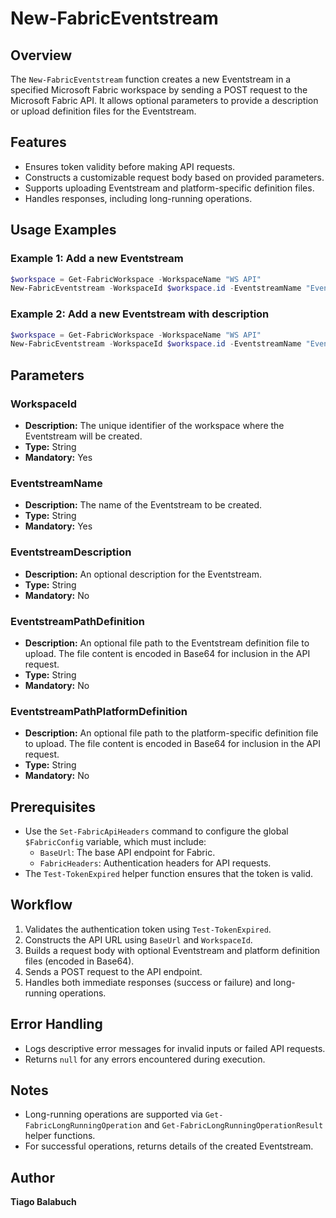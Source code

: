 # New-FabricEventstream

## Overview

The `New-FabricEventstream` function creates a new Eventstream in a specified Microsoft Fabric workspace by sending a POST request to the Microsoft Fabric API. It allows optional parameters to provide a description or upload definition files for the Eventstream.

## Features

- Ensures token validity before making API requests.
- Constructs a customizable request body based on provided parameters.
- Supports uploading Eventstream and platform-specific definition files.
- Handles responses, including long-running operations.

## Usage Examples

### Example 1: Add a new Eventstream

```powershell
$workspace = Get-FabricWorkspace -WorkspaceName "WS API"
New-FabricEventstream -WorkspaceId $workspace.id -EventstreamName "Eventstream-12345"
```

### Example 2: Add a new Eventstream with description

```powershell
$workspace = Get-FabricWorkspace -WorkspaceName "WS API"
New-FabricEventstream -WorkspaceId $workspace.id -EventstreamName "Eventstream-67890" -EventstreamDescription "EH Events" 
```

## Parameters

### WorkspaceId

- **Description:** The unique identifier of the workspace where the Eventstream will be created.
- **Type:** String
- **Mandatory:** Yes

### EventstreamName

- **Description:** The name of the Eventstream to be created.
- **Type:** String
- **Mandatory:** Yes

### EventstreamDescription

- **Description:** An optional description for the Eventstream.
- **Type:** String
- **Mandatory:** No

### EventstreamPathDefinition

- **Description:** An optional file path to the Eventstream definition file to upload. The file content is encoded in Base64 for inclusion in the API request.
- **Type:** String
- **Mandatory:** No

### EventstreamPathPlatformDefinition

- **Description:** An optional file path to the platform-specific definition file to upload. The file content is encoded in Base64 for inclusion in the API request.
- **Type:** String
- **Mandatory:** No

## Prerequisites

- Use the `Set-FabricApiHeaders` command to configure the global `$FabricConfig` variable, which must include:
  - `BaseUrl`: The base API endpoint for Fabric.
  - `FabricHeaders`: Authentication headers for API requests.
- The `Test-TokenExpired` helper function ensures that the token is valid.

## Workflow

1. Validates the authentication token using `Test-TokenExpired`.
2. Constructs the API URL using `BaseUrl` and `WorkspaceId`.
3. Builds a request body with optional Eventstream and platform definition files (encoded in Base64).
4. Sends a POST request to the API endpoint.
5. Handles both immediate responses (success or failure) and long-running operations.

## Error Handling

- Logs descriptive error messages for invalid inputs or failed API requests.
- Returns `null` for any errors encountered during execution.

## Notes

- Long-running operations are supported via `Get-FabricLongRunningOperation` and `Get-FabricLongRunningOperationResult` helper functions.
- For successful operations, returns details of the created Eventstream.

## Author

**Tiago Balabuch**  
